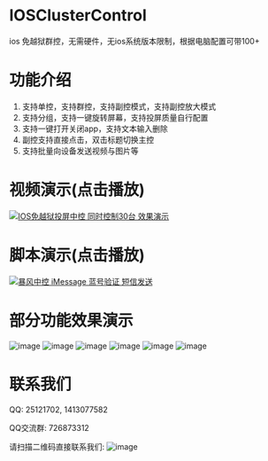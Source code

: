 # IOSClusterControl
ios 免越狱群控，无需硬件，无ios系统版本限制，根据电脑配置可带100+

# 功能介绍
1. 支持单控，支持群控，支持副控模式，支持副控放大模式
2. 支持分组，支持一键旋转屏幕，支持投屏质量自行配置
3. 支持一键打开关闭app，支持文本输入删除
4. 副控支持直接点击，双击标题切换主控
5. 支持批量向设备发送视频与图片等

# 视频演示(点击播放)
[![IOS免越狱投屏中控 同时控制30台 效果演示](http://cdn.mierscript.com/iosclustercontrol/224fcdf2d811c48900284ec14cc0b6d.png)](https://www.bilibili.com/video/BV1Du411a7rb/?share_source=copy_web&vd_source=84fe0be5e1b68cc22a1576b3fb886e4b)

# 脚本演示(点击播放)
[![暴风中控 iMessage 蓝号验证 短信发送](http://cdn.mierscript.com/stormmaker/cd53560bfe90a13dea73e87974c658d7/im.png)](https://www.bilibili.com/video/BV1eh4y1X7Ua/?share_source=copy_web&vd_source=84fe0be5e1b68cc22a1576b3fb886e4b)

# 部分功能效果演示
![image](http://cdn.mierscript.com/iosclustercontrol/iosclustercontrol0.png)
![image](http://cdn.mierscript.com/iosclustercontrol/iosclustercontrol1.png)
![image](http://cdn.mierscript.com/iosclustercontrol/iosclustercontrol2.png)
![image](http://cdn.mierscript.com/iosclustercontrol/iosclustercontrol3.png)
![image](http://cdn.mierscript.com/iosclustercontrol/iosclustercontrol4.png)
![image](http://cdn.mierscript.com/iosclustercontrol/iosclustercontrol5.png)

# 联系我们

QQ: 25121702, 1413077582

QQ交流群: 726873312
 
请扫描二维码直接联系我们:
![image](http://cdn.mierscript.com/iosclustercontrol/wechat.jpg)